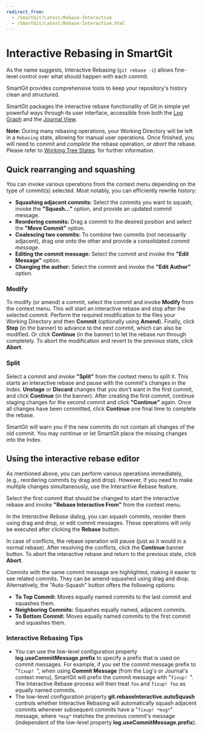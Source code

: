 ```yaml
---
redirect_from:
  - /SmartGit/Latest/Rebase-Interactive
  - /SmartGit/Latest/Rebase-Interactive.html
---
```


# Interactive Rebasing in SmartGit

As the name suggests, Interactive Rebasing (`git rebase -i`) allows fine-level control over what should happen with each commit.

SmartGit provides comprehensive tools to keep your repository's history clean and structured.

SmartGit packages the interactive rebase functionality of Git in simple yet powerful ways through its user interface, accessible from both the [Log Graph](../Log.md) and the [Journal View](../Journal-View.md).

**Note:**
During many rebasing operations, your Working Directory will be left in a `Rebasing` state, allowing for manual user operations. Once finished, you will need to commit and *complete* the rebase operation, or *abort* the rebase. Please refer to [Working Tree States](/SmartGit/Latest/GitConcepts/Working-Tree-States.md). for further information.

## Quick rearranging and squashing

You can invoke various operations from the context menu depending on the type of commit(s) selected. Most notably, you can efficiently rewrite history:

- **Squashing adjacent commits:** Select the commits you want to squash, invoke the **"Squash..."** option, and provide an updated commit message.
- **Reordering commits:** Drag a commit to the desired position and select the **"Move Commit"** option.
- **Coalescing two commits:** To combine two commits (not necessarily adjacent), drag one onto the other and provide a consolidated *commit message*.
- **Editing the commit message:** Select the commit and invoke the **"Edit Message"** option.
- **Changing the author:** Select the commit and invoke the **"Edit Author"** option.

### Modify

To modify (or amend) a commit, select the commit and invoke **Modify** from the context menu. This will start an interactive rebase and stop after the selected commit. Perform the required modification to the files your Working Directory and then **Commit** (optionally using **Amend**). Finally, click **Step** (in the banner) to advance to the next commit, which can also be modified. Or click **Continue** (in the banner) to let the rebase run through completely. To abort the modification and revert to the previous state, click **Abort**.

### Split

Select a commit and invoke **"Split"** from the context menu to split it. This starts an interactive rebase and pause with the commit's changes in the Index.
**Unstage** or **Discard** changes that you don't want in the first commit, and click **Continue** (in the banner). After creating the first commit, continue staging changes for the second commit and click **"Continue"** again. Once all changes have been committed, click **Continue** one final time to complete the rebase.

SmartGit will warn you if the new commits do not contain all changes of the old commit. You may continue or let SmartGit place the missing changes into the Index.

## Using the interactive rebase editor

As mentioned above, you can perform various operations immediately, (e.g., reordering commits by drag and drop). However, if you need to make multiple changes simultaneously, use the Interactive Rebase feature.

Select the first commit that should be changed to start the interactive rebase and invoke **"Rebase Interactive From"** from the context menu.

In the *Interactive Rebase* dialog, you can squash commits, reorder them using drag and drop, or edit commit messages. These operations will only be executed after clicking the **Rebase** button.

In case of conflicts, the rebase operation will pause (just as it would in a normal rebase). After resolving the conflicts, click the **Continue** banner button. To abort the interactive rebase and return to the previous state, click **Abort**.

Commits with the same commit message are highlighted, making it easier to see related commits. They can be amend-squashed using drag and drop. Alternatively, the "Auto-Squash" button offers the following options:

- **To Top Commit:** Moves equally named commits to the last commit and squashes them.
- **Neighboring Commits:** Squashes equally named, adjacent commits.
- **To Bottom Commit:** Moves equally named commits to the first commit and squashes them.

### Interactive Rebasing Tips

- You can use the low-level configuration property **log.useCommitMessage.prefix** to specify a prefix that is used on commit messages. For example, if you set the commit message prefix to "`fixup! `", when using **Commit Message** (from the Log's or Journal's context menu), SmartGit will prefix the commit message with "`fixup! `". The Interactive Rebase process will then treat `foo` and `fixup! foo` as equally named commits.
- The low-level configuration property **git.rebaseInteractive.autoSquash** controls whether Interactive Rebasing will automatically squash adjacent commits whenever subsequent commits have a "`fixup! *msg*`" message, where `*msg*` matches the previous commit's message (independent of the low-level property **log.useCommitMessage.prefix**).

